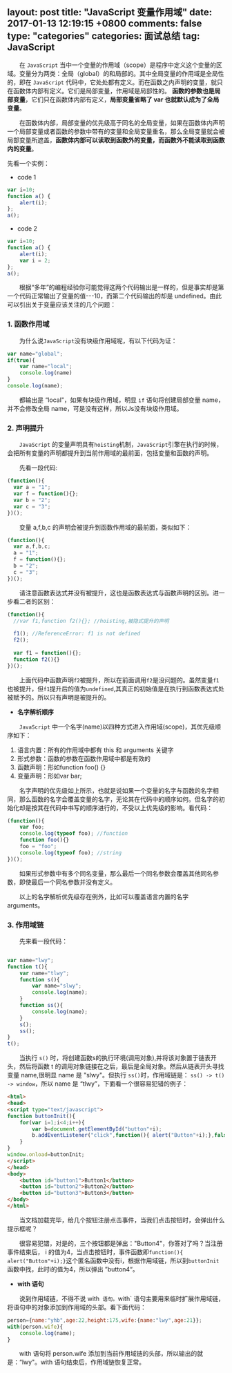 layout: post
title: "JavaScript 变量作用域"
date: 2017-01-13 12:19:15 +0800
comments: false
type: "categories"
categories: 面试总结
tag: JavaScript
---

　　在 `JavaScript` 当中一个变量的作用域（scope）是程序中定义这个变量的区域。变量分为两类：全局（global）的和局部的。其中全局变量的作用域是全局性的，即在 `JavaScript` 代码中，它处处都有定义。而在函数之内声明的变量，就只在函数体内部有定义。它们是局部变量，作用域是局部性的。 **函数的参数也是局部变量**，它们只在函数体内部有定义，**局部变量省略了 var 也就默认成为了全局变量**。

　　在函数体内部，局部变量的优先级高于同名的全局变量，如果在函数体内声明一个局部变量或者函数的参数中带有的变量和全局变量重名，那么全局变量就会被局部变量所遮盖，**函数体内部可以读取到函数外的变量，而函数外不能读取到函数内的变量**。<!-- more -->

先看一个实例：

+ code 1

```js
var i=10;   
function a() {   
    alert(i);   
};   
a();  
```

+ code 2

```js
var i=10;   
function a() {   
    alert(i);   
    var i = 2;   
};   
a();   
```

　　根据“多年”的编程经验你可能觉得这两个代码输出是一样的，但是事实却是第一个代码正常输出了变量的值---10，而第二个代码输出的却是 undefined。由此可以引出关于变量应该关注的几个问题：

### 1. 函数作用域

　　为什么说`JavaScript`没有块级作用域呢，有以下代码为证：

```js
var name="global";  
if(true){  
    var name="local";  
    console.log(name)  
}  
console.log(name);  
```

　　都输出是 “local"，如果有块级作用域，明显 `if` 语句将创建局部变量 name，并不会修改全局 name，可是没有这样，所以Js没有块级作用域。

### 2. 声明提升

　　`JavaScript` 的变量声明具有`hoisting`机制，`JavaScript`引擎在执行的时候，会把所有变量的声明都提升到当前作用域的最前面，包括变量和函数的声明。

　　先看一段代码:

```js
(function(){
  var a = "1";
  var f = function(){};
  var b = "2";
  var c = "3";
})();
```

　　变量 a,f,b,c 的声明会被提升到函数作用域的最前面，类似如下：

```js
(function(){
  var a,f,b,c;
  a = "1";
  f = function(){};
  b = "2";
  c = "3";
})();
```

　　请注意函数表达式并没有被提升，这也是函数表达式与函数声明的区别。进一步看二者的区别：

```js
(function(){
  //var f1,function f2(){}; //hoisting,被隐式提升的声明
 
  f1(); //ReferenceError: f1 is not defined
  f2();
 
  var f1 = function(){};
  function f2(){}
})();
```

　　上面代码中函数声明`f2`被提升，所以在前面调用`f2`是没问题的。虽然变量`f1`也被提升，但`f1`提升后的值为`undefined`,其真正的初始值是在执行到函数表达式处被赋予的。所以只有声明是被提升的。

+ **名字解析顺序**

　　`JavaScript` 中一个名字(name)以四种方式进入作用域(scope)，其优先级顺序如下：

1. 语言内置：所有的作用域中都有 this 和 arguments 关键字
2. 形式参数：函数的参数在函数作用域中都是有效的
3. 函数声明：形如function foo() {}
4. 变量声明：形如var bar;

　　名字声明的优先级如上所示，也就是说如果一个变量的名字与函数的名字相同，那么函数的名字会覆盖变量的名字，无论其在代码中的顺序如何。但名字的初始化却是按其在代码中书写的顺序进行的，不受以上优先级的影响。看代码：

```js
(function(){
    var foo;
    console.log(typeof foo); //function
    function foo(){}
    foo = "foo";
    console.log(typeof foo); //string
})();
```

　　如果形式参数中有多个同名变量，那么最后一个同名参数会覆盖其他同名参数，即使最后一个同名参数并没有定义。
  
　　以上的名字解析优先级存在例外，比如可以覆盖语言内置的名字arguments。

### 3. 作用域链

　　先来看一段代码：

```js

var name="lwy";  
function t(){  
    var name="tlwy";  
    function s(){  
        var name="slwy";  
        console.log(name);  
    }  
    function ss(){  
        console.log(name);  
    }  
    s();  
    ss();  
}  
t();  
```

　　当执行 `s()` 时，将创建函数s的执行环境(调用对象),并将该对象置于链表开头，然后将函数 t 的调用对象链接在之后，最后是全局对象。然后从链表开头寻找变量 name,很明显 name 是 "slwy"。但执行 `ss()`时，作用域链是： `ss() -> t() -> window`，所以 name 是 “tlwy”，下面看一个很容易犯错的例子：

```html
<html>  
<head>  
<script type="text/javascript">  
function buttonInit(){  
    for(var i=1;i<4;i++){  
        var b=document.getElementById("button"+i);  
        b.addEventListener("click",function(){ alert("Button"+i);},false);  
    }  
}  
window.onload=buttonInit;  
</script>  
</head>  
<body>  
    <button id="button1">Button1</button>  
    <button id="button2">Button2</button>  
    <button id="button3">Button3</button>  
</body>  
</html>  
```

　　当文档加载完毕，给几个按钮注册点击事件，当我们点击按钮时，会弹出什么提示框呢？

　　很容易犯错，对是的，三个按钮都是弹出："Button4"，你答对了吗？当注册事件结束后， i 的值为4，当点击按钮时，事件函数即`function(){ alert("Button"+i);}`这个匿名函数中没有i，根据作用域链，所以到`buttonInit`函数中找，此时i的值为4，所以弹出 ”button4“。

+ **with 语句**

　　说到作用域链，不得不说 with` 语句。`with` 语句主要用来临时扩展作用域链，将语句中的对象添加到作用域的头部。看下面代码：

```js
person={name:"yhb",age:22,height:175,wife:{name:"lwy",age:21}};  
with(person.wife){  
    console.log(name);  
}  
```

　　with 语句将 person.wife 添加到当前作用域链的头部，所以输出的就是：“lwy"。with 语句结束后，作用域链恢复正常。